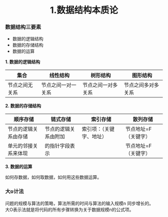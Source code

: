 <h1 style = text-align:center>1.数据结构本质论</h1>

### 数据结构三要素
* 数据的逻辑结构
* 数据的存储结构
* 数据的运算

**1. 数据的逻辑结构**

| 集合           | 线性结构           | 树形结构           | 图形结构           |
|----------------|--------------------|--------------------|--------------------|
| 节点之间无关系 | 节点之间一对一关系 | 节点之间一对多关系 | 节点之间多对多关系 |

**2. 数据的存储结构**

| 顺序存储             | 链式存储             | 索引存储                 | 散列存储             |
|----------------------|----------------------|--------------------------|----------------------|
| 节点的逻辑关系由存储 | 节点的逻辑关系由附加 | 索引项：（关键字、地址） | 节点地址=F（关键字） |
| 单元的邻接关系来体现 | 的指针字段表示       |                          | 节点地址=F（关键字） |

**3. 数据的运算**

如何存数据，如何取数据，如何用这些数据运算。

### 大o计法
问题的规模与算法的策略，算法所需的时间与算法的输入规模n 同步增长的。
<br>
大O表示法就是将代码的所有步骤转换为关于数据规模n的公式项。

